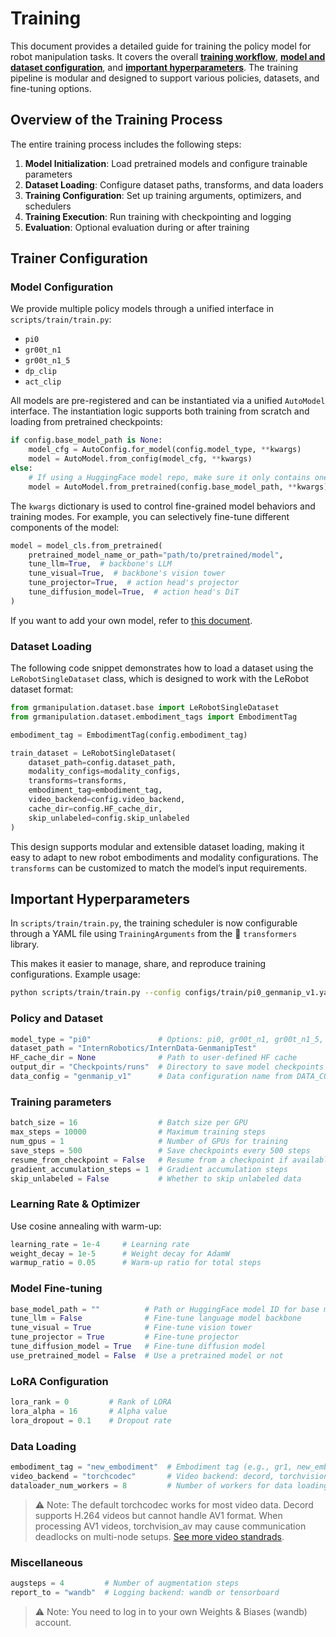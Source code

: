 # Training

This document provides a detailed guide for training the policy model for robot manipulation tasks.
It covers the overall **[training workflow](#overview-of-the-training-process)**, **[model and dataset configuration](#trainer-configuration)**, and **[important hyperparameters](#important-hyperparameters)**.
The training pipeline is modular and designed to support various policies, datasets, and fine-tuning options.

## Overview of the Training Process

The entire training process includes the following steps:

1. **Model Initialization**: Load pretrained models and configure trainable parameters
2. **Dataset Loading**: Configure dataset paths, transforms, and data loaders
3. **Training Configuration**: Set up training arguments, optimizers, and schedulers
4. **Training Execution**: Run training with checkpointing and logging
5. **Evaluation**: Optional evaluation during or after training

## Trainer Configuration

### Model Configuration

We provide multiple policy models through a unified interface in `scripts/train/train.py`:

- `pi0`
- `gr00t_n1`
- `gr00t_n1_5`
- `dp_clip`
- `act_clip`


All models are pre-registered and can be instantiated via a unified `AutoModel` interface. The instantiation logic supports both training from scratch and loading from pretrained checkpoints:
```python
if config.base_model_path is None:
    model_cfg = AutoConfig.for_model(config.model_type, **kwargs)
    model = AutoModel.from_config(model_cfg, **kwargs)
else:
    # If using a HuggingFace model repo, make sure it only contains one model checkpoint
    model = AutoModel.from_pretrained(config.base_model_path, **kwargs)
```

The `kwargs` dictionary is used to control fine-grained model behaviors and training modes. For example, you can selectively fine-tune different components of the model:

```python
model = model_cls.from_pretrained(
    pretrained_model_name_or_path="path/to/pretrained/model",
    tune_llm=True,  # backbone's LLM
    tune_visual=True,  # backbone's vision tower
    tune_projector=True,  # action head's projector
    tune_diffusion_model=True,  # action head's DiT
)
```

If you want to add your own model, refer to [this document](../quick_start/add_model.md).

<!-- ### Dataset Configuration -->

<!-- #### Data Configuration System

The framework uses a modular data configuration system with predefined configs

```python
from grmanipulation.configs.dataset.data_config import DATA_CONFIG_MAP

data_config = "calvin"
data_config_cls = DATA_CONFIG_MAP[data_config]
modality_configs = data_config_cls.modality_config()
transforms = data_config_cls.transform()
```

You can also create a custom data configuration class that inherits from `BaseDataConfig` in `grmanipulation/configs/dataset/data_config.py`. This class defines how your dataset's modalities are processed and transformed.

Here is an example of a custom data configuration class:

```python
from grmanipulation.configs.dataset.data_config import BaseDataConfig
from grmanipulation.dataset.base import ModalityConfig
from grmanipulation.dataset.transform.concat import ConcatTransform
from grmanipulation.dataset.transform.state_action import (
    StateActionToTensor, StateActionTransform
)

class CustomDataConfig(BaseDataConfig):
    """Custom data configuration for your dataset."""

    # Define data modality keys from your dataset
    state_keys = ["state.joint_positions"]
    action_keys = ["action.joint_velocities"]
    # Define temporal indices
    observation_indices = [0]  # Current timestep for observations
    action_indices = list(range(16))  # Future timesteps for actions (0-15)

    def modality_config(self) -> dict[str, ModalityConfig]:
        """Define modality configurations for dataset loading."""
        # State modality configuration
        state_modality = ModalityConfig(
            delta_indices=self.observation_indices,
            modality_keys=self.state_keys,
        )
        # Action modality configuration
        action_modality = ModalityConfig(
            delta_indices=self.action_indices,
            modality_keys=self.action_keys,
        )
        return {
            "state": state_modality,
            "action": action_modality,
        }

    def transform(self) -> ComposedModalityTransform:
        """Define data transformations for each modality."""
        transforms = [
            # State transformations
            StateActionToTensor(apply_to=self.state_keys),
            StateActionTransform(
                apply_to=self.state_keys,
                normalization_modes={
                    "state.joint_positions": "mean_std",
                },
            ),
            # Action transformations
            StateActionToTensor(apply_to=self.action_keys),
            StateActionTransform(
                apply_to=self.action_keys,
                normalization_modes={
                    "action.joint_velocities": "mean_std",
                }
            ),
            # Concatenation transform (combines modalities)
            ConcatTransform(
                state_concat_order=self.state_keys,
                action_concat_order=self.action_keys,
            )
        ]
        return transforms
```

Then add your configuration to the global registry:

```python
DATA_CONFIG_MAP = {
    ...,
    "custom": CustomDataConfig(),
}
``` -->

### Dataset Loading

The following code snippet demonstrates how to load a dataset using the `LeRobotSingleDataset` class, which is designed to work with the LeRobot dataset format:

```python
from grmanipulation.dataset.base import LeRobotSingleDataset
from grmanipulation.dataset.embodiment_tags import EmbodimentTag

embodiment_tag = EmbodimentTag(config.embodiment_tag)

train_dataset = LeRobotSingleDataset(
    dataset_path=config.dataset_path,
    modality_configs=modality_configs,
    transforms=transforms,
    embodiment_tag=embodiment_tag,
    video_backend=config.video_backend,
    cache_dir=config.HF_cache_dir,
    skip_unlabeled=config.skip_unlabeled
)
```

This design supports modular and extensible dataset loading, making it easy to adapt to new robot embodiments and modality configurations. 
The `transforms` can be customized to match the model’s input requirements.

## Important Hyperparameters


In `scripts/train/train.py`, the training scheduler is now configurable through a YAML file using `TrainingArguments` from the 🤗 `transformers` library.

This makes it easier to manage, share, and reproduce training configurations.
Example usage:

```bash
python scripts/train/train.py --config configs/train/pi0_genmanip_v1.yaml
```

### Policy and Dataset
```python
model_type = "pi0"               # Options: pi0, gr00t_n1, gr00t_n1_5, dp_clip, pi0fast, act_clip
dataset_path = "InternRobotics/InternData-GenmanipTest"
HF_cache_dir = None              # Path to user-defined HF cache
output_dir = "Checkpoints/runs"  # Directory to save model checkpoints
data_config = "genmanip_v1"      # Data configuration name from DATA_CONFIG_MAP
```

### Training parameters

```python
batch_size = 16                  # Batch size per GPU
max_steps = 10000                # Maximum training steps
num_gpus = 1                     # Number of GPUs for training
save_steps = 500                 # Save checkpoints every 500 steps
resume_from_checkpoint = False   # Resume from a checkpoint if available
gradient_accumulation_steps = 1  # Gradient accumulation steps
skip_unlabeled = False           # Whether to skip unlabeled data
```

### Learning Rate & Optimizer

Use cosine annealing with warm-up:

```python
learning_rate = 1e-4     # Learning rate
weight_decay = 1e-5      # Weight decay for AdamW
warmup_ratio = 0.05      # Warm-up ratio for total steps
```


### Model Fine-tuning
```python
base_model_path = ""          # Path or HuggingFace model ID for base model
tune_llm = False              # Fine-tune language model backbone
tune_visual = True            # Fine-tune vision tower
tune_projector = True         # Fine-tune projector
tune_diffusion_model = True   # Fine-tune diffusion model
use_pretrained_model = False  # Use a pretrained model or not
```


### LoRA Configuration
```python
lora_rank = 0         # Rank of LORA
lora_alpha = 16       # Alpha value
lora_dropout = 0.1    # Dropout rate
```

### Data Loading
```python
embodiment_tag = "new_embodiment"  # Embodiment tag (e.g., gr1, new_embodiment)
video_backend = "torchcodec"       # Video backend: decord, torchvision_av, opencv, or torchcodec
dataloader_num_workers = 8         # Number of workers for data loading
```
> ⚠️ Note: The default torchcodec works for most video data. Decord supports H.264 videos but cannot handle AV1 format. When processing AV1 videos, torchvision_av may cause communication deadlocks on multi-node setups. [See more video standrads](https://github.com/huggingface/lerobot/tree/main/benchmarks/video).



### Miscellaneous
```python
augsteps = 4         # Number of augmentation steps
report_to = "wandb"  # Logging backend: wandb or tensorboard
```
> ⚠️ Note: You need to log in to your own Weights & Biases (wandb) account.




<!--

#### Optimizer Configuration

Use AdamW optimizer with specific beta values:

```python
optim = "adamw_torch"
adam_beta1 = 0.95
adam_beta2 = 0.999
adam_epsilon = 1e-8
weight_decay = 1e-5
```

#### Checkpointing Strategy

```python
save_strategy = "steps"
save_steps = 500                 # Save every 500 steps
save_total_limit = 20            # Keep last 20 checkpoints
resume_from_checkpoint = None    # Auto-resume from latest
```

#### Memory Optimization

```python
gradient_checkpointing = False        # Enable for large models
bf16 = True                           # Mixed precision training
tf32 = True                           # TensorFloat-32 on Ampere GPUs
dataloader_pin_memory = False         # Pin memory for faster transfer
dataloader_persistent_workers = True  # Keep workers alive
ddp_bucket_cap_mb = 100               # DDP bucket size
```

#### System Settings

```python
dataloader_num_workers = 4      # Data loading workers
logging_steps=10.0,             # Log every 10 steps
output_dir = "./checkpoints"    # Output directory
report_to = "wandb"       # Logging backend, tensorboard or wandb
``` -->
